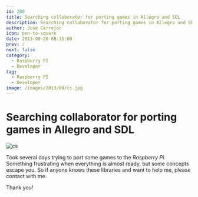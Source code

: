 ```yaml
---
id: 280
title: Searching collaborator for porting games in Allegro and SDL
description: Searching collaborator for porting games in Allegro and SDL
author: Jose Cerrejon
icon: pen-to-square
date: 2013-09-28 08:15:00
prev: /
next: false
category:
  - Raspberry PI
  - Developer
tag:
  - Raspberry PI
  - Developer
image: /images/2013/09/cs.jpg
---
```


# Searching collaborator for porting games in Allegro and SDL

![cs](/images/2013/09/cs.jpg)

Took several days trying to port some games to the *Raspberry Pi*. Something frustrating when everything is almost ready, but some concepts escape you. So if anyone knows these libraries and want to help me, please contact with me.

Thank you!